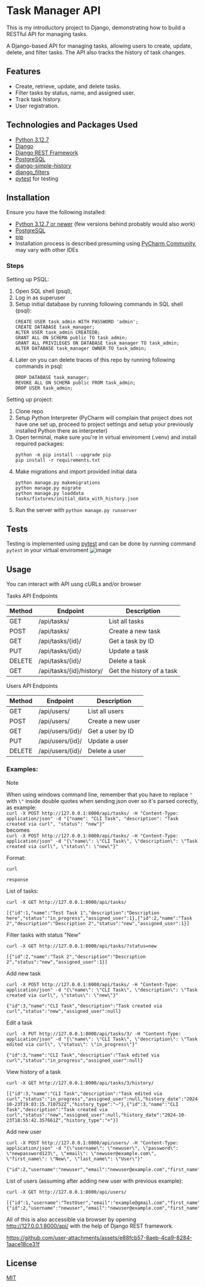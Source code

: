 # Task Manager API
This is my introductory project to Django, demonstrating how to build a RESTful API for managing tasks.

A Django-based API for managing tasks, allowing users to create, update, delete, and filter tasks. The API also tracks the history of task changes.

## Features

- Create, retrieve, update, and delete tasks.
- Filter tasks by status, name, and assigned user.
- Track task history.
- User registration.

## Technologies and Packages Used

- [Python 3.12.7](https://www.python.org/downloads/)
- [Django](https://www.djangoproject.com/download/)
- [Django REST Framework](https://www.django-rest-framework.org/)
- [PostgreSQL](https://www.postgresql.org/)
- [django-simple-history](https://django-simple-history.readthedocs.io/en/latest/)
- [django_filters](https://django-filter.readthedocs.io/en/stable/)
- [pytest](https://docs.pytest.org/en/stable/) for testing

## Installation
Ensure you have the following installed:

- [Python 3.12.7 or newer](https://www.python.org/downloads/) (few versions behind probably would also work)
- [PostgreSQL](https://www.postgresql.org/download/)
- [pip](https://pip.pypa.io/en/stable/)
- Installation process is described presuming using [PyCharm Community](https://www.jetbrains.com/pycharm/download/), may vary with other IDEs

### Steps

Setting up PSQL:
1. Open SQL shell (psql),
2. Log in as superuser
3. Setup initial database by running following commands in SQL shell (psql):
   ```
   CREATE USER task_admin WITH PASSWORD 'admin';
   CREATE DATABASE task_manager;
   ALTER USER task_admin CREATEDB;
   GRANT ALL ON SCHEMA public TO task_admin;
   GRANT ALL PRIVILEGES ON DATABASE task_manager TO task_admin;
   ALTER DATABASE task_manager OWNER TO task_admin;
   ```
4. Later on you can delete traces of this repo by running following commands in psql:
   ```
   DROP DATABASE task_manager;
   REVOKE ALL ON SCHEMA public FROM task_admin;
   DROP USER task_admin;
   ```

Setting up project:
1. Clone repo
2. Setup Python Interpreter (PyCharm will complain that project does not have one set up, proceed to project settings and setup your previously installed Python there as interpreter)
3. Open terminal, make sure you're in virtual enviroment (.venv) and install required packages:
   ```
   python -m pip install --upgrade pip
   pip install -r requirements.txt
   ```
4. Make migrations and import provided initial data
   ```
   python manage.py makemigrations
   python manage.py migrate
   python manage.py loaddata tasks/fixtures/initial_data_with_history.json
   ```
5. Run the server with `python manage.py runserver`

## Tests
Testing is implemented using [pytest](https://docs.pytest.org/en/stable/) and can be done by running command `pytest` in your virtual enviroment
![image](https://github.com/user-attachments/assets/20170793-6230-46e1-9bfe-5c3b7a60ad92)


## Usage
You can interact with API usng cURLs and/or browser

Tasks API Endpoints

| Method | Endpoint | Description |
| ------------- | ------------- | ------------- |
| GET  | /api/tasks/ | List all tasks |
| POST  | /api/tasks/ | Create a new task |
| GET  | /api/tasks/{id}/ | Get a task by ID |
| PUT  | /api/tasks/{id}/ | Update a task |
| DELETE  | /api/tasks/{id}/ | Delete a task |
| GET  | /api/tasks/{id}/history/ | Get the history of a task |

Users API Endpoints

| Method | Endpoint | Description |
| ------------- | ------------- | ------------- |
| GET  | /api/users/ | List all users |
| POST  | /api/users/ | Create a new user |
| GET  | /api/users/{id}/ | Get a user by ID |
| PUT  | /api/users/{id}/ | Update a user |
| DELETE  | /api/users/{id}/ | Delete a user |

### Examples:
> [!NOTE]
> When using windows command line, remember that you have to replace `"` with `\"` inside double quotes when sending json over so it's parsed corectly, as example:<br />
> `curl -X POST http://127.0.0.1:8000/api/tasks/ -H "Content-Type: application/json" -d "{"name": "CLI Task", "description": "Task created via curl", "status": "new"}"`<br />
> becomes<br />
> `curl -X POST http://127.0.0.1:8000/api/tasks/ -H "Content-Type: application/json" -d "{\"name\": \"CLI Task\", \"description\": \"Task created via curl\", \"status\": \"new\"}"`

Format:
```
curl

response
```
List of tasks:
```
curl -X GET http://127.0.0.1:8000/api/tasks/

[{"id":1,"name":"Test Task 1","description":"Description here","status":"in_progress","assigned_user":1},{"id":2,"name":"Task 2","description":"Description 2","status":"new","assigned_user":1}]
```
Filter tasks with status "New"
```
curl -X GET http://127.0.0.1:8000/api/tasks/?status=new

[{"id":2,"name":"Task 2","description":"Description 2","status":"new","assigned_user":1}]
```
Add new task
```
curl -X POST http://127.0.0.1:8000/api/tasks/ -H "Content-Type: application/json" -d "{\"name\": \"CLI Task\", \"description\": \"Task created via curl\", \"status\": \"new\"}"

{"id":3,"name":"CLI Task","description":"Task created via curl","status":"new","assigned_user":null}
```
Edit a task
```
curl -X PUT http://127.0.0.1:8000/api/tasks/3/ -H "Content-Type: application/json" -d "{\"name\": \"CLI Task\", \"description\": \"Task edited via curl\", \"status\": \"in_progress\"}"

{"id":3,"name":"CLI Task","description":"Task edited via curl","status":"in_progress","assigned_user":null}
```
View history of a task
```
curl -X GET http://127.0.0.1:8000/api/tasks/3/history/

[{"id":3,"name":"CLI Task","description":"Task edited via curl","status":"in_progress","assigned_user":null,"history_date":"2024-10-23T19:03:15.710752Z","history_type":"~"},{"id":3,"name":"CLI Task","description":"Task created via curl","status":"new","assigned_user":null,"history_date":"2024-10-23T18:55:42.357661Z","history_type":"+"}]
```
Add new user
```
curl -X POST http://127.0.0.1:8000/api/users/ -H "Content-Type: application/json" -d "{\"username\": \"newuser\", \"password\": \"newpassword123\", \"email\": \"newuser@example.com\", \"first_name\": \"New\", \"last_name\": \"User\"}"

{"id":2,"username":"newuser","email":"newuser@example.com","first_name":"New","last_name":"User"}
```
List of users (assuming after adding new user with previous example):
```
curl -X GET http://127.0.0.1:8000/api/users/

[{"id":1,"username":"TestUser","email":"example@gmail.com","first_name":"Test","last_name":"User"},{"id":2,"username":"newuser","email":"newuser@example.com","first_name":"New","last_name":"User"}]
```

All of this is also accessible via browser by opening http://127.0.0.1:8000/api/ with the help of Django REST framework.

https://github.com/user-attachments/assets/e88fcb57-8aeb-4ca9-8284-1aace18ce31f

## License
[MIT](https://github.com/MusicManiac/SimpleTaskManagerAPI/blob/master/LICENSE)
